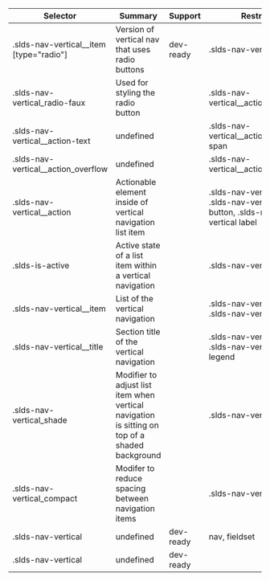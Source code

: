 

| Selector | Summary | Support | Restrict | Variant | Modifier |
|-------|-------|-------|-------|-------|-------|
| .slds-nav-vertical__item [type="radio"] | Version of vertical nav that uses radio buttons | dev-ready | .slds-nav-vertical | true |   |
| .slds-nav-vertical_radio-faux | Used for styling the radio button |   | .slds-nav-vertical__action span |   |   |
| .slds-nav-vertical__action-text | undefined |   | .slds-nav-vertical__action_overflow span |   |   |
| .slds-nav-vertical__action_overflow | undefined |   | .slds-nav-vertical__action |   |   |
| .slds-nav-vertical__action | Actionable element inside of vertical navigation list item |   | .slds-nav-vertical a, .slds-nav-vertical button, .slds-nav-vertical label |   |   |
| .slds-is-active | Active state of a list item within a vertical navigation |   | .slds-nav-vertical__item |   | true |
| .slds-nav-vertical__item | List of the vertical navigation |   | .slds-nav-vertical li, .slds-nav-vertical span |   |   |
| .slds-nav-vertical__title | Section title of the vertical navigation |   | .slds-nav-vertical h2, .slds-nav-vertical legend |   |   |
| .slds-nav-vertical_shade | Modifier to adjust list item when vertical navigation is sitting on top of a shaded background |   | .slds-nav-vertical |   | true |
| .slds-nav-vertical_compact | Modifer to reduce spacing between navigation items |   | .slds-nav-vertical |   | true |
| .slds-nav-vertical | undefined | dev-ready | nav, fieldset | true |   |
| .slds-nav-vertical | undefined | dev-ready |   |   |   |